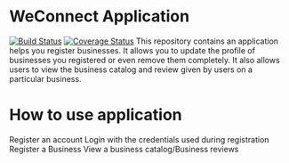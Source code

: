 # WeConnect Application 
[![Build Status](https://travis-ci.org/Clifford254/WeConnect.svg?branch=challenge2)](https://travis-ci.org/Clifford254/WeConnect) [![Coverage Status](https://coveralls.io/repos/github/Clifford254/WeConnect/badge.svg?branch=challenge2)](https://coveralls.io/github/Clifford254/WeConnect?branch=challenge2)
This repository contains an application helps you register businesses. It allows you to update the profile of businesses you registered or even remove them completely. It also allows users to view the business catalog and review given by users on a particular business.

# How to use application

Register an account
Login with the credentials used during registration
Register a Business
View a business catalog/Business reviews
